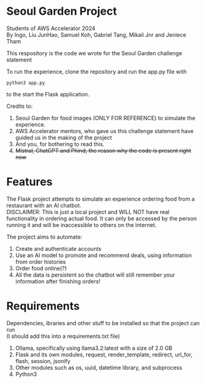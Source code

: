 # Seoul Garden Project 
Students of AWS Accelerator 2024  
By Ingo, Liu JunHao, Samuel Koh, Gabriel Tang, Mikail Jnr and Jeniece Tham  

This respository is the code we wrote for the Seoul Garden challenge statement  

To run the experience, clone the repository and run the app.py file with  
```
python3 app.py
```
to the start the Flask application.  

Credits to:
1) Seoul Garden for food images (ONLY FOR REFERENCE) to simulate the experience.  
2) AWS Accelerator mentors, who gave us this challenge statement have guided us in the making of the project  
3) And you, for bothering to read this.  
4) ~~Mistral, ChatGPT and Phind, the reason why the code is present right now~~

# Features
The Flask project attempts to simulate an experience ordering food from a restaurant with an AI chatbot.  
DISCLAIMER: This is just a local project and WILL NOT have real functionality in ordering actual food. It can only be accessed by the person running it and will be inaccessible to others on the internet.  
  
The project aims to automate:  
1) Create and authenticate accounts 
2) Use an AI model to promote and recommend deals, using information from order histories
3) Order food online(?)  
5) All the data is persistent so the chatbot will still remember your information after finishing orders!

# Requirements
Dependencies, ibraries and other stuff to be installed so that the project can run  
(I should add this into a requirements.txt file)  
1) Ollama, specifically using llama3.2:latest with a size of 2.0 GB  
2) Flask and its own modules, request, render_template, redirect, url_for, flash, session, jsonify  
3) Other modules such as os, uuid, datetime library, and subprocess
4) Python3